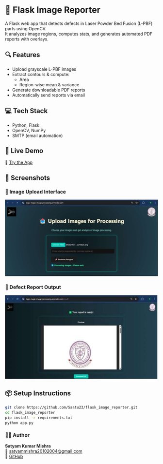 # 🧪 Flask Image Reporter

A Flask web app that detects defects in Laser Powder Bed Fusion (L-PBF) parts using OpenCV.  
It analyzes image regions, computes stats, and generates automated PDF reports with overlays.

## 🔍 Features

- Upload grayscale L-PBF images
- Extract contours & compute:
  - Area
  - Region-wise mean & variance
- Generate downloadable PDF reports
- Automatically send reports via email

## 💻 Tech Stack

- Python, Flask
- OpenCV, NumPy
- SMTP (email automation)

## 🚀 Live Demo

🔗 [Try the App](https://logic-magic-image-processing.onrender.com)

## 📸 Screenshots

### 🔼 Image Upload Interface
![Upload Page](upload_page.jpg)

### 🧾 Defect Report Output
![Report Page](report_result.jpg)

## 📦 Setup Instructions

```bash
git clone https://github.com/Saatu23/flask_image_reporter.git
cd flask_image_reporter
pip install -r requirements.txt
python app.py
```

### 🙋‍♂️ Author

**Satyam Kumar Mishra**  
📧 satyammishra20102004@gmail.com  
🔗 [GitHub](https://github.com/Saatu23)
